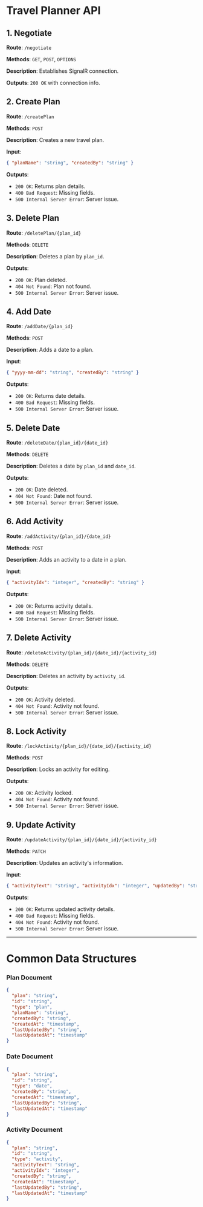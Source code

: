 
# Travel Planner API

## 1. Negotiate
**Route**: `/negotiate`

**Methods**: `GET`, `POST`, `OPTIONS`

**Description**: Establishes SignalR connection.

**Outputs**: `200 OK` with connection info.

## 2. Create Plan
**Route**: `/createPlan`

**Methods**: `POST`

**Description**: Creates a new travel plan.

**Input**:
  ```json
  { "planName": "string", "createdBy": "string" }
  ```

**Outputs**:
- `200 OK`: Returns plan details.
- `400 Bad Request`: Missing fields.
- `500 Internal Server Error`: Server issue.

## 3. Delete Plan
**Route**: `/deletePlan/{plan_id}`

**Methods**: `DELETE`

**Description**: Deletes a plan by `plan_id`.

**Outputs**:
- `200 OK`: Plan deleted.
- `404 Not Found`: Plan not found.
- `500 Internal Server Error`: Server issue.

## 4. Add Date
**Route**: `/addDate/{plan_id}`

**Methods**: `POST`

**Description**: Adds a date to a plan.

**Input**:
  ```json
  { "yyyy-mm-dd": "string", "createdBy": "string" }
  ```

**Outputs**:  
- `200 OK`: Returns date details.
- `400 Bad Request`: Missing fields.
- `500 Internal Server Error`: Server issue.

## 5. Delete Date
**Route**: `/deleteDate/{plan_id}/{date_id}`

**Methods**: `DELETE`

**Description**: Deletes a date by `plan_id` and `date_id`.

**Outputs**:
- `200 OK`: Date deleted.
- `404 Not Found`: Date not found.
- `500 Internal Server Error`: Server issue.

## 6. Add Activity
**Route**: `/addActivity/{plan_id}/{date_id}`

**Methods**: `POST`

**Description**: Adds an activity to a date in a plan.

**Input**:
  ```json
  { "activityIdx": "integer", "createdBy": "string" }
  ```

**Outputs**:  
- `200 OK`: Returns activity details.
- `400 Bad Request`: Missing fields.
- `500 Internal Server Error`: Server issue.

## 7. Delete Activity
**Route**: `/deleteActivity/{plan_id}/{date_id}/{activity_id}`

**Methods**: `DELETE`

**Description**: Deletes an activity by `activity_id`.

**Outputs**:
- `200 OK`: Activity deleted.
- `404 Not Found`: Activity not found.
- `500 Internal Server Error`: Server issue.

## 8. Lock Activity
**Route**: `/lockActivity/{plan_id}/{date_id}/{activity_id}`

**Methods**: `POST`

**Description**: Locks an activity for editing.

**Outputs**:
- `200 OK`: Activity locked.
- `404 Not Found`: Activity not found.
- `500 Internal Server Error`: Server issue.

## 9. Update Activity
**Route**: `/updateActivity/{plan_id}/{date_id}/{activity_id}`

**Methods**: `PATCH`

**Description**: Updates an activity's information.

**Input**:
  ```json
  { "activityText": "string", "activityIdx": "integer", "updatedBy": "string" }
  ```

**Outputs**:
- `200 OK`: Returns updated activity details.
- `400 Bad Request`: Missing fields.
- `404 Not Found`: Activity not found.
- `500 Internal Server Error`: Server issue.

---

# Common Data Structures

### Plan Document
```json
{
  "plan": "string",
  "id": "string",
  "type": "plan",
  "planName": "string",
  "createdBy": "string",
  "createdAt": "timestamp",
  "lastUpdatedBy": "string",
  "lastUpdatedAt": "timestamp"
}
```

### Date Document
```json
{
  "plan": "string",
  "id": "string",
  "type": "date",
  "createdBy": "string",
  "createdAt": "timestamp",
  "lastUpdatedBy": "string",
  "lastUpdatedAt": "timestamp"
}
```

### Activity Document
```json
{
  "plan": "string",
  "id": "string",
  "type": "activity",
  "activityText": "string",
  "activityIdx": "integer",
  "createdBy": "string",
  "createdAt": "timestamp",
  "lastUpdatedBy": "string",
  "lastUpdatedAt": "timestamp"
}
```
